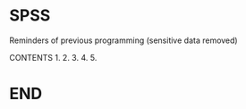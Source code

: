 # SPSS
Reminders of previous programming (sensitive data removed)

CONTENTS
1.
2.
3.
4.
5.

# END





#####
